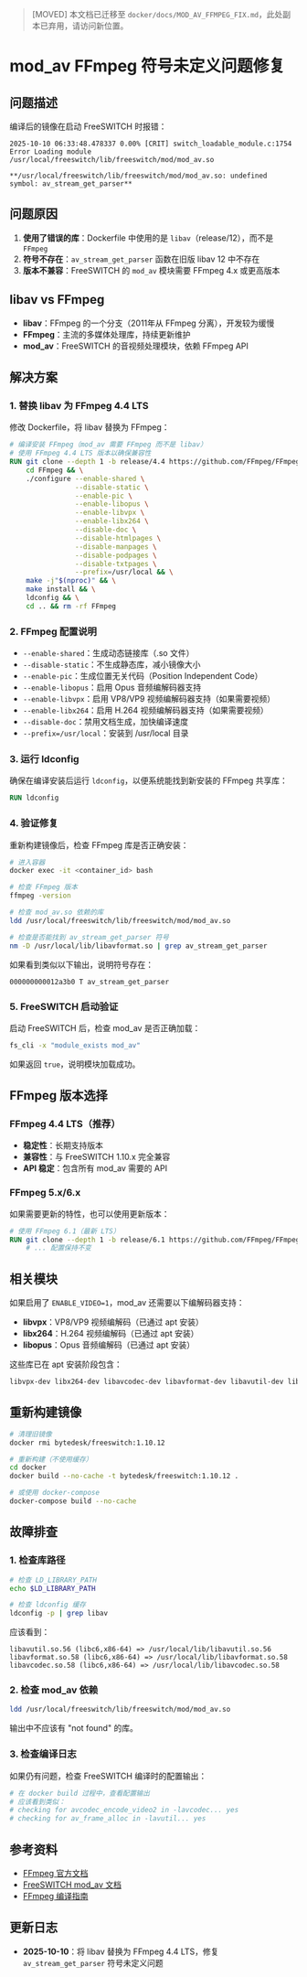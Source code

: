 > [MOVED] 本文档已迁移至 `docker/docs/MOD_AV_FFMPEG_FIX.md`，此处副本已弃用，请访问新位置。
# mod_av FFmpeg 符号未定义问题修复

## 问题描述

编译后的镜像在启动 FreeSWITCH 时报错：

```
2025-10-10 06:33:48.478337 0.00% [CRIT] switch_loadable_module.c:1754 Error Loading module /usr/local/freeswitch/lib/freeswitch/mod/mod_av.so

**/usr/local/freeswitch/lib/freeswitch/mod/mod_av.so: undefined symbol: av_stream_get_parser**
```

## 问题原因

1. **使用了错误的库**：Dockerfile 中使用的是 `libav`（release/12），而不是 `FFmpeg`
2. **符号不存在**：`av_stream_get_parser` 函数在旧版 libav 12 中不存在
3. **版本不兼容**：FreeSWITCH 的 `mod_av` 模块需要 FFmpeg 4.x 或更高版本

## libav vs FFmpeg

- **libav**：FFmpeg 的一个分支（2011年从 FFmpeg 分离），开发较为缓慢
- **FFmpeg**：主流的多媒体处理库，持续更新维护
- **mod_av**：FreeSWITCH 的音视频处理模块，依赖 FFmpeg API

## 解决方案

### 1. 替换 libav 为 FFmpeg 4.4 LTS

修改 Dockerfile，将 libav 替换为 FFmpeg：

```dockerfile
# 编译安装 FFmpeg（mod_av 需要 FFmpeg 而不是 libav）
# 使用 FFmpeg 4.4 LTS 版本以确保兼容性
RUN git clone --depth 1 -b release/4.4 https://github.com/FFmpeg/FFmpeg.git && \
    cd FFmpeg && \
    ./configure --enable-shared \
                --disable-static \
                --enable-pic \
                --enable-libopus \
                --enable-libvpx \
                --enable-libx264 \
                --disable-doc \
                --disable-htmlpages \
                --disable-manpages \
                --disable-podpages \
                --disable-txtpages \
                --prefix=/usr/local && \
    make -j"$(nproc)" && \
    make install && \
    ldconfig && \
    cd .. && rm -rf FFmpeg
```

### 2. FFmpeg 配置说明

- `--enable-shared`：生成动态链接库（.so 文件）
- `--disable-static`：不生成静态库，减小镜像大小
- `--enable-pic`：生成位置无关代码（Position Independent Code）
- `--enable-libopus`：启用 Opus 音频编解码器支持
- `--enable-libvpx`：启用 VP8/VP9 视频编解码器支持（如果需要视频）
- `--enable-libx264`：启用 H.264 视频编解码器支持（如果需要视频）
- `--disable-doc`：禁用文档生成，加快编译速度
- `--prefix=/usr/local`：安装到 /usr/local 目录

### 3. 运行 ldconfig

确保在编译安装后运行 `ldconfig`，以便系统能找到新安装的 FFmpeg 共享库：

```dockerfile
RUN ldconfig
```

### 4. 验证修复

重新构建镜像后，检查 FFmpeg 库是否正确安装：

```bash
# 进入容器
docker exec -it <container_id> bash

# 检查 FFmpeg 版本
ffmpeg -version

# 检查 mod_av.so 依赖的库
ldd /usr/local/freeswitch/lib/freeswitch/mod/mod_av.so

# 检查是否能找到 av_stream_get_parser 符号
nm -D /usr/local/lib/libavformat.so | grep av_stream_get_parser
```

如果看到类似以下输出，说明符号存在：

```
000000000012a3b0 T av_stream_get_parser
```

### 5. FreeSWITCH 启动验证

启动 FreeSWITCH 后，检查 mod_av 是否正确加载：

```bash
fs_cli -x "module_exists mod_av"
```

如果返回 `true`，说明模块加载成功。

## FFmpeg 版本选择

### FFmpeg 4.4 LTS（推荐）

- **稳定性**：长期支持版本
- **兼容性**：与 FreeSWITCH 1.10.x 完全兼容
- **API 稳定**：包含所有 mod_av 需要的 API

### FFmpeg 5.x/6.x

如果需要更新的特性，也可以使用更新版本：

```dockerfile
# 使用 FFmpeg 6.1（最新 LTS）
RUN git clone --depth 1 -b release/6.1 https://github.com/FFmpeg/FFmpeg.git && \
    # ... 配置保持不变
```

## 相关模块

如果启用了 `ENABLE_VIDEO=1`，mod_av 还需要以下编解码器支持：

- **libvpx**：VP8/VP9 视频编解码（已通过 apt 安装）
- **libx264**：H.264 视频编解码（已通过 apt 安装）
- **libopus**：Opus 音频编解码（已通过 apt 安装）

这些库已在 apt 安装阶段包含：

```dockerfile
libvpx-dev libx264-dev libavcodec-dev libavformat-dev libavutil-dev libswscale-dev
```

## 重新构建镜像

```bash
# 清理旧镜像
docker rmi bytedesk/freeswitch:1.10.12

# 重新构建（不使用缓存）
cd docker
docker build --no-cache -t bytedesk/freeswitch:1.10.12 .

# 或使用 docker-compose
docker-compose build --no-cache
```

## 故障排查

### 1. 检查库路径

```bash
# 检查 LD_LIBRARY_PATH
echo $LD_LIBRARY_PATH

# 检查 ldconfig 缓存
ldconfig -p | grep libav
```

应该看到：

```
libavutil.so.56 (libc6,x86-64) => /usr/local/lib/libavutil.so.56
libavformat.so.58 (libc6,x86-64) => /usr/local/lib/libavformat.so.58
libavcodec.so.58 (libc6,x86-64) => /usr/local/lib/libavcodec.so.58
```

### 2. 检查 mod_av 依赖

```bash
ldd /usr/local/freeswitch/lib/freeswitch/mod/mod_av.so
```

输出中不应该有 "not found" 的库。

### 3. 检查编译日志

如果仍有问题，检查 FreeSWITCH 编译时的配置输出：

```bash
# 在 docker build 过程中，查看配置输出
# 应该看到类似：
# checking for avcodec_encode_video2 in -lavcodec... yes
# checking for av_frame_alloc in -lavutil... yes
```

## 参考资料

- [FFmpeg 官方文档](https://ffmpeg.org/documentation.html)
- [FreeSWITCH mod_av 文档](https://freeswitch.org/confluence/display/FREESWITCH/mod_av)
- [FFmpeg 编译指南](https://trac.ffmpeg.org/wiki/CompilationGuide)

## 更新日志

- **2025-10-10**：将 libav 替换为 FFmpeg 4.4 LTS，修复 `av_stream_get_parser` 符号未定义问题
